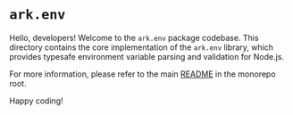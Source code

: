 # `ark.env`

Hello, developers! Welcome to the `ark.env` package codebase. This directory contains the core implementation of the `ark.env` library, which provides typesafe environment variable parsing and validation for Node.js.

For more information, please refer to the main [README](../README.md) in the monorepo root.

Happy coding!
